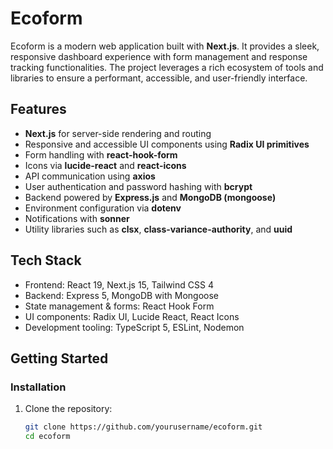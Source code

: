# Ecoform

Ecoform is a modern web application built with **Next.js**. It provides a sleek, responsive dashboard experience with form management and response tracking functionalities. The project leverages a rich ecosystem of tools and libraries to ensure a performant, accessible, and user-friendly interface.

## Features

- **Next.js** for server-side rendering and routing
- Responsive and accessible UI components using **Radix UI primitives**
- Form handling with **react-hook-form**
- Icons via **lucide-react** and **react-icons**
- API communication using **axios**
- User authentication and password hashing with **bcrypt**
- Backend powered by **Express.js** and **MongoDB (mongoose)**
- Environment configuration via **dotenv**
- Notifications with **sonner**
- Utility libraries such as **clsx**, **class-variance-authority**, and **uuid**

## Tech Stack

- Frontend: React 19, Next.js 15, Tailwind CSS 4
- Backend: Express 5, MongoDB with Mongoose
- State management & forms: React Hook Form
- UI components: Radix UI, Lucide React, React Icons
- Development tooling: TypeScript 5, ESLint, Nodemon

## Getting Started

### Installation

1. Clone the repository:
   ```bash
   git clone https://github.com/yourusername/ecoform.git
   cd ecoform
   ```
